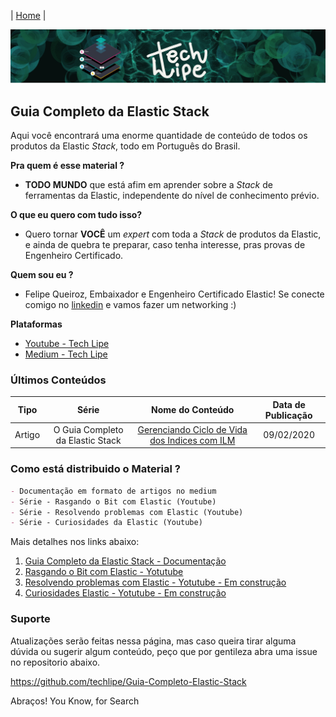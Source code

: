| [Home](https://techlipe.github.io/guia-completo) |

![TL](banner-tl.png)
## Guia Completo da Elastic Stack

Aqui você encontrará uma enorme quantidade de conteúdo de todos os produtos da Elastic _Stack_, todo em Português do Brasil.

**Pra quem é esse material ?** 
- **TODO MUNDO** que está afim em aprender sobre a _Stack_ de ferramentas da Elastic, independente do nível de conhecimento prévio.

**O que eu quero com tudo isso?** 
- Quero tornar **VOCÊ** um _expert_ com toda a _Stack_ de produtos da Elastic, e ainda de quebra te preparar, caso tenha interesse, pras provas de Engenheiro Certificado.

**Quem sou eu ?** 
- Felipe Queiroz, Embaixador e Engenheiro Certificado Elastic! Se conecte comigo no [linkedin](https://www.linkedin.com/in/felipe-queiroz-b83042113/) e vamos fazer um networking :)

**Plataformas**
- [Youtube - Tech Lipe](https://www.youtube.com/channel/UCS1MViu60VUorm217VoqTEQ/)
- [Medium - Tech Lipe](https://medium.com/@fqueirooz80)


### Últimos Conteúdos

| Tipo | Série | Nome do Conteúdo	| Data de Publicação
| :---:| :---: | :---: | :---: |
| Artigo | O Guia Completo da Elastic Stack | [Gerenciando Ciclo de Vida dos Indices com ILM](https://medium.com/@fqueirooz80/elasticsearch-tudo-que-voc%C3%AA-precisa-saber-sobre-a-ferramenta-de-buscas-da-elastic-parte-6-5-fc5d0d15aa01) |09/02/2020
 


### Como está distribuido o Material ?

```markdown
- Documentação em formato de artigos no medium
- Série - Rasgando o Bit com Elastic (Youtube)
- Série - Resolvendo problemas com Elastic (Youtube)
- Série - Curiosidades da Elastic (Youtube)
```

Mais detalhes nos links abaixo:

1. [Guia Completo da Elastic Stack - Documentação](https://techlipe.github.io/Guia-Completo-Elastic-Stack/guia-completo)
2. [Rasgando o Bit com Elastic - Yotutube](https://techlipe.github.io/Guia-Completo-Elastic-Stack/rasgando-o-bit-com-elastic)
3. [Resolvendo problemas com Elastic - Yotutube - Em construção](https://techlipe.github.io/Guia-Completo-Elastic-Stack/resolvendo-problemas)
4. [Curiosidades Elastic - Yotutube - Em construção](https://techlipe.github.io/Guia-Completo-Elastic-Stack/curiosidades)



### Suporte

Atualizações serão feitas nessa página, mas caso queira tirar alguma dúvida ou sugerir algum conteúdo, peço que por gentileza abra uma issue no repositorio abaixo.

https://github.com/techlipe/Guia-Completo-Elastic-Stack

Abraços! 
You Know, for Search
